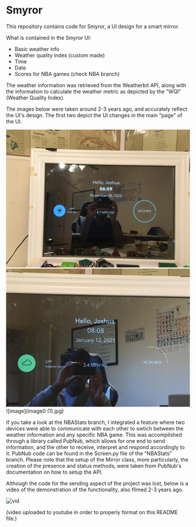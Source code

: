 # Smyror
This repository contains code for Smyror, a UI design for a smart mirror.

What is contained in the Smyror UI:
- Basic weather info
- Weather quality index (custom made)
- Time
- Date
- Scores for NBA games (check NBA branch)

The weather information was retrieved from the Weatherbit API, along with the information to calculate the weather metric as depicted by the "WQI" (Weather Quality Index).

The images below were taken around 2-3 years ago, and accurately reflect the UI's design. The first two depict the UI changes in the main "page" of the UI.

![image](image0.jpg)
![image](IMG_1572.jpeg)
![image](image0 (1).jpg)


If you take a look at the NBAStats branch, I integrated a feature where two devices were able to communicate with each other to swtich between the weather information and any specific NBA game. This was accomplished through a library called PubNub, which allows for one end to send information, and the other to receive, interpret and respond accordingly to it. PubNub code can be found in the Screen.py file of the "NBAStats" branch. Please note that the setup of the Mirror class, more particularly, the creation of the presence and status methods, were taken from PubNub's documentation on how to setup the API.

Although the code for the sending aspect of the project was lost, below is a video of the demonstration of the functionality, also filmed 2-3 years ago.



![vid](https://youtube.com/shorts/eam76JzjhzI?feature=share)

(video uploaded to youtube in order to properly format on this README file.)

